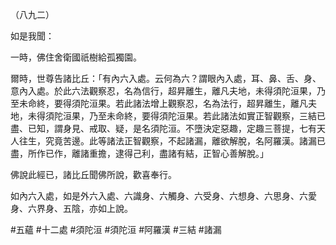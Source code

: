 （八九二）

如是我聞：

一時，佛住舍衛國祇樹給孤獨園。

爾時，世尊告諸比丘：「有內六入處。云何為六？謂眼內入處，耳、鼻、舌、身、意內入處。於此六法觀察忍，名為信行，超昇離生，離凡夫地，未得須陀洹果，乃至未命終，要得須陀洹果。若此諸法增上觀察忍，名為法行，超昇離生，離凡夫地，未得須陀洹果，乃至未命終，要得須陀洹果。若此諸法如實正智觀察，三結已盡、已知，謂身見、戒取、疑，是名須陀洹。不墮決定惡趣，定趣三菩提，七有天人往生，究竟苦邊。此等諸法正智觀察，不起諸漏，離欲解脫，名阿羅漢。諸漏已盡，所作已作，離諸重擔，逮得己利，盡諸有結，正智心善解脫。」

佛說此經已，諸比丘聞佛所說，歡喜奉行。

如內六入處，如是外六入處、六識身、六觸身、六受身、六想身、六思身、六愛身、六界身、五陰，亦如上說。



#五蘊
#十二處
#須陀洹
#須陀洹
#阿羅漢
#三結
#諸漏
